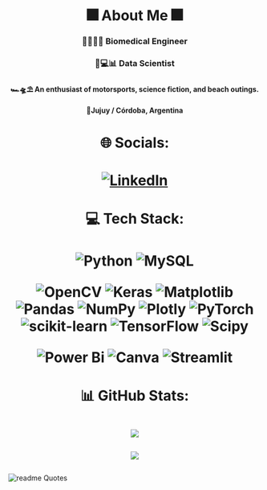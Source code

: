 <h1 align="center">🎆 About Me 🎆</h1>

<h3 align="center">🦿👩‍🎓🦾 Biomedical Engineer</h3>

<h3 align="center">🥼💻📊 Data Scientist</h3>

<h4 align="center">🏎🛸⛱ An enthusiast of motorsports, science fiction, and beach outings.</h4>

<h4 align="center">📍Jujuy / Córdoba, Argentina</h4>


<h1 align="center"> 🌐 Socials:</h1>
<h1 align="center"> 
  
[![LinkedIn](https://img.shields.io/badge/LinkedIn-%230077B5.svg?logo=linkedin&logoColor=white)](https://www.linkedin.com/in/ines-sadir/) 
</h1>

<h1 align="center">💻 Tech Stack:</h1>

<h1 align="center"> 
  
![Python](https://img.shields.io/badge/python-3670A0?style=flat&logo=python&logoColor=ffdd54)  ![MySQL](https://img.shields.io/badge/mysql-4479A1.svg?style=flat&logo=mysql&logoColor=white)

![OpenCV](https://img.shields.io/badge/opencv-%23white.svg?style=flat&logo=opencv&logoColor=white)
![Keras](https://img.shields.io/badge/Keras-%23D00000.svg?style=flat&logo=Keras&logoColor=white) ![Matplotlib](https://img.shields.io/badge/Matplotlib-%23ffffff.svg?style=flat&logo=Matplotlib&logoColor=black) ![Pandas](https://img.shields.io/badge/pandas-%23150458.svg?style=flat&logo=pandas&logoColor=white) ![NumPy](https://img.shields.io/badge/numpy-%23013243.svg?style=flat&logo=numpy&logoColor=white) ![Plotly](https://img.shields.io/badge/Plotly-%233F4F75.svg?style=flat&logo=plotly&logoColor=white) ![PyTorch](https://img.shields.io/badge/PyTorch-%23EE4C2C.svg?style=flat&logo=PyTorch&logoColor=white) ![scikit-learn](https://img.shields.io/badge/scikit--learn-%23F7931E.svg?style=flat&logo=scikit-learn&logoColor=white) ![TensorFlow](https://img.shields.io/badge/TensorFlow-%23FF6F00.svg?style=flat&logo=TensorFlow&logoColor=white) ![Scipy](https://img.shields.io/badge/SciPy-%230C55A5.svg?style=flat&logo=scipy&logoColor=%white)

![Power Bi](https://img.shields.io/badge/power_bi-F2C811?style=flat&logo=powerbi&logoColor=black) ![Canva](https://img.shields.io/badge/Canva-%2300C4CC.svg?style=flat&logo=Canva&logoColor=white) ![Streamlit](https://img.shields.io/badge/Streamlit-%23FF4B4B.svg?style=flat&logo=Streamlit&logoColor=white)
</h1>


<h1 align="center"> 📊 GitHub Stats:</h1>

<h1 align="center"> 
  
![](https://github-readme-streak-stats.herokuapp.com/?user=ISadir&theme=radical&hide_border=true)<br/>

![](https://github-readme-stats.vercel.app/api/top-langs/?username=ISadir&theme=radical&hide_border=true&include_all_commits=true&count_private=false&layout=compact)
</h1>

<p align="center">  
  
![readme Quotes](https://quotes-github-readme.vercel.app/api?quote=We%20demand%20rigidly%20defined%20areas%20of%20doubt%20and%20uncertainty%21%&author=Douglas%20Adams%2C%20The%20Hitchhiker%27s%20Guide%20to%20the%20Galaxy&type=horizontal&theme=radical&border=true)
</p>


